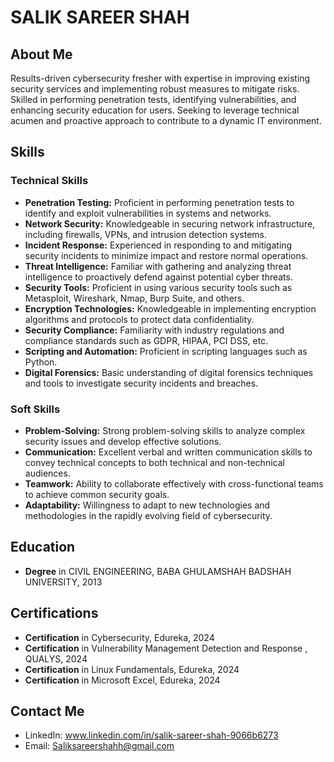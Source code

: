 # SALIK SAREER SHAH

## About Me
Results-driven cybersecurity fresher with expertise in improving existing security services and implementing robust measures to mitigate risks. Skilled in performing penetration tests, identifying vulnerabilities, and enhancing security 
education for users. Seeking to leverage technical acumen and proactive approach to contribute to a dynamic IT environment.

## Skills
### Technical Skills
- **Penetration Testing:** Proficient in performing penetration tests to identify and exploit vulnerabilities in systems and networks.
- **Network Security:** Knowledgeable in securing network infrastructure, including firewalls, VPNs, and intrusion detection systems.
- **Incident Response:** Experienced in responding to and mitigating security incidents to minimize impact and restore normal operations.
- **Threat Intelligence:** Familiar with gathering and analyzing threat intelligence to proactively defend against potential cyber threats.
- **Security Tools:** Proficient in using various security tools such as Metasploit, Wireshark, Nmap, Burp Suite, and others.
- **Encryption Technologies:** Knowledgeable in implementing encryption algorithms and protocols to protect data confidentiality.
- **Security Compliance:** Familiarity with industry regulations and compliance standards such as GDPR, HIPAA, PCI DSS, etc.
- **Scripting and Automation:** Proficient in scripting languages such as Python.
- **Digital Forensics:** Basic understanding of digital forensics techniques and tools to investigate security incidents and breaches.

### Soft Skills
- **Problem-Solving:** Strong problem-solving skills to analyze complex security issues and develop effective solutions.
- **Communication:** Excellent verbal and written communication skills to convey technical concepts to both technical and non-technical audiences.
- **Teamwork:** Ability to collaborate effectively with cross-functional teams to achieve common security goals.
- **Adaptability:** Willingness to adapt to new technologies and methodologies in the rapidly evolving field of cybersecurity.



## Education
- **Degree** in CIVIL ENGINEERING, BABA GHULAMSHAH BADSHAH UNIVERSITY, 2013

## Certifications
- **Certification** in Cybersecurity, Edureka, 2024
- **Certification** in Vulnerability Management Detection and Response , QUALYS, 2024
- **Certification** in Linux Fundamentals, Edureka, 2024
- **Certification** in Microsoft Excel, Edureka, 2024


## Contact Me
- LinkedIn: www.linkedin.com/in/salik-sareer-shah-9066b6273
- Email: Saliksareershahh@gmail.com




